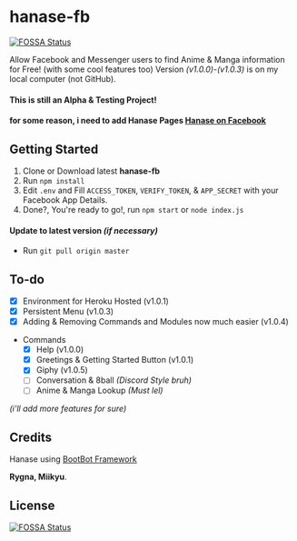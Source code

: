 # hanase-fb
[![FOSSA Status](https://app.fossa.io/api/projects/git%2Bgithub.com%2FMiikyu%2Fhanase-fb.svg?type=shield)](https://app.fossa.io/projects/git%2Bgithub.com%2FMiikyu%2Fhanase-fb?ref=badge_shield)

Allow Facebook and Messenger users to find Anime &amp; Manga information for Free! (with some cool features too)
Version *(v1.0.0)*-*(v1.0.3)* is on my local computer (not GitHub).

#### This is still an Alpha &amp; Testing Project!
#### for some reason, i need to add Hanase Pages [Hanase on Facebook](https://facebook.com/ryHanase/)

## Getting Started
1. Clone or Download latest **hanase-fb**
2. Run `npm install`
4. Edit `.env` and Fill `ACCESS_TOKEN`, `VERIFY_TOKEN`, &amp; `APP_SECRET` with your Facebook App Details.
5. Done?, You're ready to go!, run `npm start` or `node index.js`

#### Update to latest version *(if necessary)*
- Run `git pull origin master`

## To-do
- [x] Environment for Heroku Hosted (v1.0.1)
- [x] Persistent Menu (v1.0.3)
- [x] Adding & Removing Commands and Modules now much easier (v1.0.4)
- Commands
    - [x] Help (v1.0.0)
    - [x] Greetings & Getting Started Button (v1.0.1)
    - [x] Giphy (v1.0.5)
    - [ ] Conversation & 8ball *(Discord Style bruh)*
    - [ ] Anime & Manga Lookup *(Must lel)*

*(i'll add more features for sure)*

## Credits
Hanase using [BootBot Framework](https://github.com/Charca/bootbot)

**Rygna, Miikyu**.


## License
[![FOSSA Status](https://app.fossa.io/api/projects/git%2Bgithub.com%2FMiikyu%2Fhanase-fb.svg?type=large)](https://app.fossa.io/projects/git%2Bgithub.com%2FMiikyu%2Fhanase-fb?ref=badge_large)